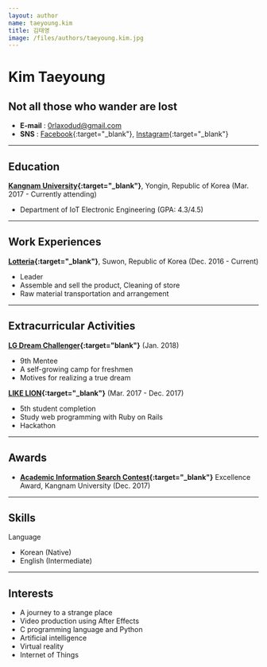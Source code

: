 ```yaml
---
layout: author
name: taeyoung.kim
title: 김태영
image: /files/authors/taeyoung.kim.jpg
---
```

# Kim Taeyoung
## Not all those who wander are lost
* **E-mail** : <0rlaxodud@gmail.com>
* **SNS** : [Facebook](https://www.facebook.com/kimtaeyoung99){:target="_blank"}, [Instagram](https://www.instagram.com/kimtaeyoung_0318){:target="_blank"}

----------------------


## Education
**[Kangnam University](http://el.kangnam.ac.kr/){:target="_blank"}**, Yongin, Republic of Korea (Mar. 2017 - Currently attending)
* Department of IoT Electronic Engineering (GPA: 4.3/4.5)

----------------------

## Work Experiences
**[Lotteria](http://www.lotteria.com/){:target="_blank"}**, Suwon, Republic of Korea (Dec. 2016 - Current)
* Leader
* Assemble and sell the product, Cleaning of store
* Raw material transportation and arrangement

-------------------------

## Extracurricular Activities
**[LG Dream Challenger](http://www.lgchallengers.com/dream_main/){:target="blank"}** (Jan. 2018)
* 9th Mentee
* A self-growing camp for freshmen
* Motives for realizing a true dream

**[LIKE LION](https://likelion.net/en){:target="_blank"}**  (Mar. 2017 - Dec. 2017)
* 5th student completion
* Study web programming with Ruby on Rails
* Hackathon

----------------------

## Awards
* **[Academic Information Search Contest](http://web.kangnam.ac.kr/menu/board/info/e4058249224f49ab163131ce104214fb.do?encMenuSeq=1056addfbd6d939580620e461b59b641&encMenuBoardSeq=c30497f9413480d580eaece1e32fad7d#){:target="_blank"}** Excellence Award, Kangnam University (Dec. 2017)

----------------------

## Skills
Language 
* Korean (Native)
* English (Intermediate)

----------------------

## Interests
* A journey to a strange place
* Video production using After Effects
* C programming language and Python
* Artificial intelligence 
* Virtual reality
* Internet of Things
